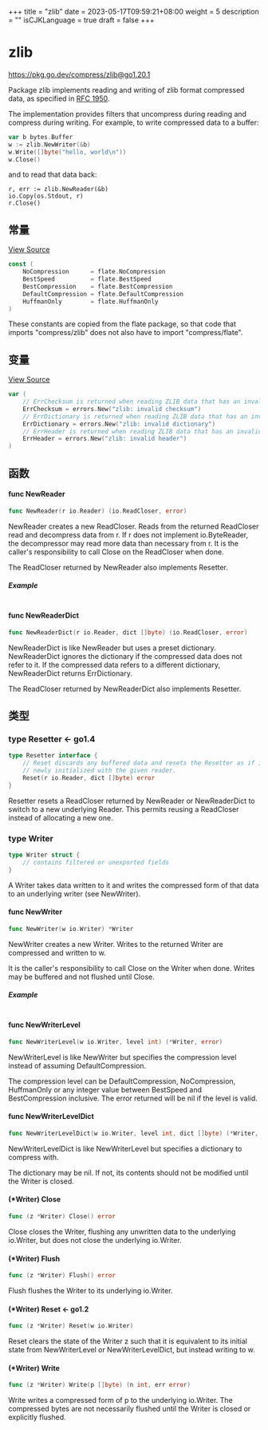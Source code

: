 +++
title = "zlib"
date = 2023-05-17T09:59:21+08:00
weight = 5
description = ""
isCJKLanguage = true
draft = false
+++
# zlib

https://pkg.go.dev/compress/zlib@go1.20.1



Package zlib implements reading and writing of zlib format compressed data, as specified in [RFC 1950](https://rfc-editor.org/rfc/rfc1950.html).

The implementation provides filters that uncompress during reading and compress during writing. For example, to write compressed data to a buffer:

``` go 
var b bytes.Buffer
w := zlib.NewWriter(&b)
w.Write([]byte("hello, world\n"))
w.Close()
```

and to read that data back:

```
r, err := zlib.NewReader(&b)
io.Copy(os.Stdout, r)
r.Close()
```








## 常量 

[View Source](https://cs.opensource.google/go/go/+/go1.20.1:src/compress/zlib/writer.go;l=18)

``` go 
const (
	NoCompression      = flate.NoCompression
	BestSpeed          = flate.BestSpeed
	BestCompression    = flate.BestCompression
	DefaultCompression = flate.DefaultCompression
	HuffmanOnly        = flate.HuffmanOnly
)
```

These constants are copied from the flate package, so that code that imports "compress/zlib" does not also have to import "compress/flate".

## 变量

[View Source](https://cs.opensource.google/go/go/+/go1.20.1:src/compress/zlib/reader.go;l=40)

``` go 
var (
	// ErrChecksum is returned when reading ZLIB data that has an invalid checksum.
	ErrChecksum = errors.New("zlib: invalid checksum")
	// ErrDictionary is returned when reading ZLIB data that has an invalid dictionary.
	ErrDictionary = errors.New("zlib: invalid dictionary")
	// ErrHeader is returned when reading ZLIB data that has an invalid header.
	ErrHeader = errors.New("zlib: invalid header")
)
```

## 函数

#### func NewReader 

``` go 
func NewReader(r io.Reader) (io.ReadCloser, error)
```

NewReader creates a new ReadCloser. Reads from the returned ReadCloser read and decompress data from r. If r does not implement io.ByteReader, the decompressor may read more data than necessary from r. It is the caller's responsibility to call Close on the ReadCloser when done.

The ReadCloser returned by NewReader also implements Resetter.

##### Example
``` go 
```

#### func NewReaderDict 

``` go 
func NewReaderDict(r io.Reader, dict []byte) (io.ReadCloser, error)
```

NewReaderDict is like NewReader but uses a preset dictionary. NewReaderDict ignores the dictionary if the compressed data does not refer to it. If the compressed data refers to a different dictionary, NewReaderDict returns ErrDictionary.

The ReadCloser returned by NewReaderDict also implements Resetter.

## 类型

### type Resetter  <- go1.4

``` go 
type Resetter interface {
	// Reset discards any buffered data and resets the Resetter as if it was
	// newly initialized with the given reader.
	Reset(r io.Reader, dict []byte) error
}
```

Resetter resets a ReadCloser returned by NewReader or NewReaderDict to switch to a new underlying Reader. This permits reusing a ReadCloser instead of allocating a new one.

### type Writer 

``` go 
type Writer struct {
	// contains filtered or unexported fields
}
```

A Writer takes data written to it and writes the compressed form of that data to an underlying writer (see NewWriter).

#### func NewWriter 

``` go 
func NewWriter(w io.Writer) *Writer
```

NewWriter creates a new Writer. Writes to the returned Writer are compressed and written to w.

It is the caller's responsibility to call Close on the Writer when done. Writes may be buffered and not flushed until Close.

##### Example
``` go 
```

#### func NewWriterLevel 

``` go 
func NewWriterLevel(w io.Writer, level int) (*Writer, error)
```

NewWriterLevel is like NewWriter but specifies the compression level instead of assuming DefaultCompression.

The compression level can be DefaultCompression, NoCompression, HuffmanOnly or any integer value between BestSpeed and BestCompression inclusive. The error returned will be nil if the level is valid.

#### func NewWriterLevelDict 

``` go 
func NewWriterLevelDict(w io.Writer, level int, dict []byte) (*Writer, error)
```

NewWriterLevelDict is like NewWriterLevel but specifies a dictionary to compress with.

The dictionary may be nil. If not, its contents should not be modified until the Writer is closed.

#### (*Writer) Close 

``` go 
func (z *Writer) Close() error
```

Close closes the Writer, flushing any unwritten data to the underlying io.Writer, but does not close the underlying io.Writer.

#### (*Writer) Flush 

``` go 
func (z *Writer) Flush() error
```

Flush flushes the Writer to its underlying io.Writer.

#### (*Writer) Reset  <- go1.2

``` go 
func (z *Writer) Reset(w io.Writer)
```

Reset clears the state of the Writer z such that it is equivalent to its initial state from NewWriterLevel or NewWriterLevelDict, but instead writing to w.

#### (*Writer) Write 

``` go 
func (z *Writer) Write(p []byte) (n int, err error)
```

Write writes a compressed form of p to the underlying io.Writer. The compressed bytes are not necessarily flushed until the Writer is closed or explicitly flushed.